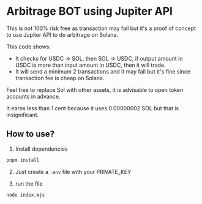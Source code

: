 # Arbitrage BOT using Jupiter API

This is not 100% risk free as transaction may fail but it's a proof of concept to use Jupiter API to do arbitrage on Solana.

This code shows:
- It checks for USDC => SOL, then SOL => USDC, if output amount in USDC is more than input amount in USDC, then it will trade.
- It will send a minimum 2 transactions and it may fail but it's fine since transaction fee is cheap on Solana.

Feel free to replace Sol with other assets, it is advisable to open token accounts in advance.

It earns less than 1 cent because it uses 0.00000002 SOL but that is insignificant.

## How to use?
1. Install dependencies
```sh
pnpm install
```

2.  Just create a `.env` file with your PRIVATE_KEY

3. run the file
```sh
node index.mjs
```
